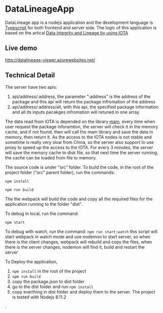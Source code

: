 ﻿# DataLineageApp
DataLineage app is a nodejs application and the development language is [Typescript](https://www.typescriptlang.org/ "Typescript") for both frontend and server side.
The logic of this application is based on the artical [Data Integrity and Lineage by using IOTA](http://fenglu.me/2018/04/16/Data-integrity-and-data-lineage-by-using-IOTA/ "Data Integrity and Lineage by using IOTA")

## Live demo
http://datalineage-viewer.azurewebsites.net/

## Technical Detail
The server have two apis:
1. api/address/:address, the parameter ":address" is the address of the package and this api will return the package infromation of the address
1. api/address/:address/all, with this api, the specified package information and all its inputs pacakges infromation will retuned in one array.

The data read from IOTA is depended on the library [mam](https://github.com/l3wi/mam.client.js "mam"), every time when user request the package inforamtion, the server will check it in the memory cache, and if not found, then will call the mam library and save the data in memory, then return it.
As the access to the IOTA nodes is not stable and sometime is really very slow from China, so the server also support to use proxy to speed up the access to the IOTA.
For every 3 minutes, the server will save the memory cache to disk file, so that next time the server running, the cache can be loaded from file to memory.

The source code is under "src" folder.
To build the code, in the root of the project folder ("src" parent folder), run the commands:

`npm install`

`npm run build`

The the webpack will build the code and copy all the required files for the application running to the folder "dist".

To debug in local, run the command:

`npm start`

To debug with watch, run the command:
`npm run start:watch`
this script will start webpack in watch mode and use nodemon to start server, so when there is the client changes, webpack will rebuild and copy the files, when there is the server changes, nodemon will find it, build and restart the server

To Deploy the application, 
1. `npm install` in the root of the project
1. `npm run build`
1. copy the package.json to dist folder
1. go to the dist folder and run `npm install`
1. copy everthing in dist folder and deploy them to the server.
The project is tested with Nodejs 8.11.2

.
